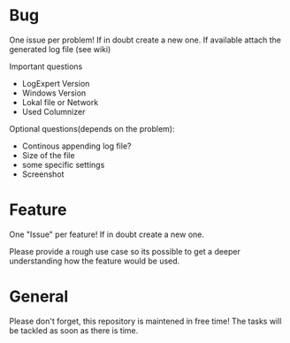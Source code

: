 # Bug
One issue per problem! If in doubt create a new one.
If available attach the generated log file (see wiki)

Important questions
- LogExpert Version
- Windows Version
- Lokal file or Network
- Used Columnizer

Optional questions(depends on the problem):
- Continous appending log file?
- Size of the file
- some specific settings 
- Screenshot

# Feature
One "Issue" per feature! If in doubt create a new one.

Please provide a rough use case so its possible to get a deeper understanding how the feature would be used.

# General
Please don't forget, this repository is maintened in free time! The tasks will be tackled as soon as there is time.

